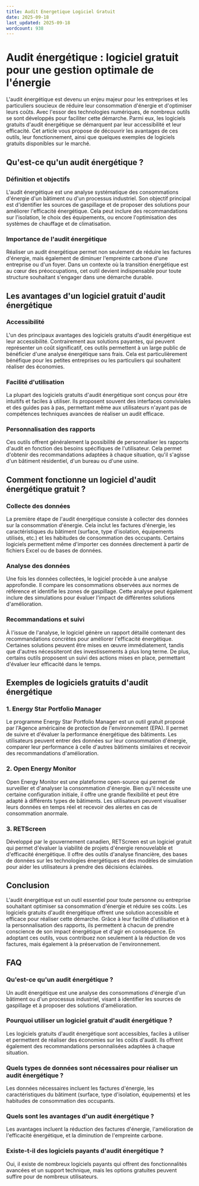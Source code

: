 ```yaml
---
title: Audit Energetique Logiciel Gratuit
date: 2025-09-18
last_updated: 2025-09-18
wordcount: 938
---
```


# Audit énergétique : logiciel gratuit pour une gestion optimale de l'énergie

L'audit énergétique est devenu un enjeu majeur pour les entreprises et les particuliers soucieux de réduire leur consommation d'énergie et d'optimiser leurs coûts. Avec l'essor des technologies numériques, de nombreux outils se sont développés pour faciliter cette démarche. Parmi eux, les logiciels gratuits d'audit énergétique se démarquent par leur accessibilité et leur efficacité. Cet article vous propose de découvrir les avantages de ces outils, leur fonctionnement, ainsi que quelques exemples de logiciels gratuits disponibles sur le marché.

## Qu'est-ce qu'un audit énergétique ?

### Définition et objectifs

L'audit énergétique est une analyse systématique des consommations d'énergie d'un bâtiment ou d'un processus industriel. Son objectif principal est d'identifier les sources de gaspillage et de proposer des solutions pour améliorer l'efficacité énergétique. Cela peut inclure des recommandations sur l'isolation, le choix des équipements, ou encore l'optimisation des systèmes de chauffage et de climatisation.

### Importance de l'audit énergétique

Réaliser un audit énergétique permet non seulement de réduire les factures d'énergie, mais également de diminuer l'empreinte carbone d'une entreprise ou d'un foyer. Dans un contexte où la transition énergétique est au cœur des préoccupations, cet outil devient indispensable pour toute structure souhaitant s'engager dans une démarche durable.

## Les avantages d'un logiciel gratuit d'audit énergétique

### Accessibilité

L'un des principaux avantages des logiciels gratuits d'audit énergétique est leur accessibilité. Contrairement aux solutions payantes, qui peuvent représenter un coût significatif, ces outils permettent à un large public de bénéficier d'une analyse énergétique sans frais. Cela est particulièrement bénéfique pour les petites entreprises ou les particuliers qui souhaitent réaliser des économies.

### Facilité d'utilisation

La plupart des logiciels gratuits d'audit énergétique sont conçus pour être intuitifs et faciles à utiliser. Ils proposent souvent des interfaces conviviales et des guides pas à pas, permettant même aux utilisateurs n'ayant pas de compétences techniques avancées de réaliser un audit efficace.

### Personnalisation des rapports

Ces outils offrent généralement la possibilité de personnaliser les rapports d'audit en fonction des besoins spécifiques de l'utilisateur. Cela permet d'obtenir des recommandations adaptées à chaque situation, qu'il s'agisse d'un bâtiment résidentiel, d'un bureau ou d'une usine.

## Comment fonctionne un logiciel d'audit énergétique gratuit ?

### Collecte des données

La première étape de l'audit énergétique consiste à collecter des données sur la consommation d'énergie. Cela inclut les factures d'énergie, les caractéristiques du bâtiment (surface, type d'isolation, équipements utilisés, etc.) et les habitudes de consommation des occupants. Certains logiciels permettent même d'importer ces données directement à partir de fichiers Excel ou de bases de données.

### Analyse des données

Une fois les données collectées, le logiciel procède à une analyse approfondie. Il compare les consommations observées aux normes de référence et identifie les zones de gaspillage. Cette analyse peut également inclure des simulations pour évaluer l'impact de différentes solutions d'amélioration.

### Recommandations et suivi

À l'issue de l'analyse, le logiciel génère un rapport détaillé contenant des recommandations concrètes pour améliorer l'efficacité énergétique. Certaines solutions peuvent être mises en œuvre immédiatement, tandis que d'autres nécessiteront des investissements à plus long terme. De plus, certains outils proposent un suivi des actions mises en place, permettant d'évaluer leur efficacité dans le temps.

## Exemples de logiciels gratuits d'audit énergétique

### 1. Energy Star Portfolio Manager

Le programme Energy Star Portfolio Manager est un outil gratuit proposé par l'Agence américaine de protection de l'environnement (EPA). Il permet de suivre et d'évaluer la performance énergétique des bâtiments. Les utilisateurs peuvent entrer des données sur leur consommation d'énergie, comparer leur performance à celle d'autres bâtiments similaires et recevoir des recommandations d'amélioration.

### 2. Open Energy Monitor

Open Energy Monitor est une plateforme open-source qui permet de surveiller et d'analyser la consommation d'énergie. Bien qu'il nécessite une certaine configuration initiale, il offre une grande flexibilité et peut être adapté à différents types de bâtiments. Les utilisateurs peuvent visualiser leurs données en temps réel et recevoir des alertes en cas de consommation anormale.

### 3. RETScreen

Développé par le gouvernement canadien, RETScreen est un logiciel gratuit qui permet d'évaluer la viabilité de projets d'énergie renouvelable et d'efficacité énergétique. Il offre des outils d'analyse financière, des bases de données sur les technologies énergétiques et des modèles de simulation pour aider les utilisateurs à prendre des décisions éclairées.

## Conclusion

L'audit énergétique est un outil essentiel pour toute personne ou entreprise souhaitant optimiser sa consommation d'énergie et réduire ses coûts. Les logiciels gratuits d'audit énergétique offrent une solution accessible et efficace pour réaliser cette démarche. Grâce à leur facilité d'utilisation et à la personnalisation des rapports, ils permettent à chacun de prendre conscience de son impact énergétique et d'agir en conséquence. En adoptant ces outils, vous contribuez non seulement à la réduction de vos factures, mais également à la préservation de l'environnement.

## FAQ

### Qu'est-ce qu'un audit énergétique ?

Un audit énergétique est une analyse des consommations d'énergie d'un bâtiment ou d'un processus industriel, visant à identifier les sources de gaspillage et à proposer des solutions d'amélioration.

### Pourquoi utiliser un logiciel gratuit d'audit énergétique ?

Les logiciels gratuits d'audit énergétique sont accessibles, faciles à utiliser et permettent de réaliser des économies sur les coûts d'audit. Ils offrent également des recommandations personnalisées adaptées à chaque situation.

### Quels types de données sont nécessaires pour réaliser un audit énergétique ?

Les données nécessaires incluent les factures d'énergie, les caractéristiques du bâtiment (surface, type d'isolation, équipements) et les habitudes de consommation des occupants.

### Quels sont les avantages d'un audit énergétique ?

Les avantages incluent la réduction des factures d'énergie, l'amélioration de l'efficacité énergétique, et la diminution de l'empreinte carbone.

### Existe-t-il des logiciels payants d'audit énergétique ?

Oui, il existe de nombreux logiciels payants qui offrent des fonctionnalités avancées et un support technique, mais les options gratuites peuvent suffire pour de nombreux utilisateurs.